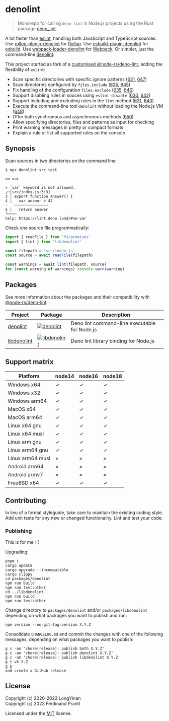 # denolint

> Monorepo for calling `deno lint` in Node.js projects using the Rust package [deno_lint].

A lot faster than [eslint], handling both JavaScript and TypeScript sources. Use [rollup-plugin-denolint] for [Rollup]. Use [esbuild-plugin-denolint] for [esbuild]. Use [webpack-loader-denolint] for [Webpack]. Or simpler, just the command-line [denolint].

This project started as fork of a [customised @node-rs/deno-lint], adding the flexibility of `eslint`:

* Scan specific directories with specific ignore patterns ([631], [647])
* Scan directories configured by `files.include` ([635], [645])
* Fix handling of the configuration `files.exclude` ([635], [646])
* Support disabling rules in souces using `eslint-disable` ([630], [642])
* Support including and excluding rules in the `lint` method ([631], [643])
* Execute the command-line tool `denolint` without loading the Node.js VM ([648])
* Offer both synchronous and asynchronous methods ([650])
* Allow specifying directories, files and patterns as input for checking
* Print warning messages in pretty or compact formats
* Explain a rule or list all supported rules on the console

## Synopsis

Scan sources in two directories on the command line:

    $ npx denolint src test

    no-var

    × `var` keyword is not allowed.
    ╭─[src/index.js:3:3]
    3 │ export function answer() {
    4 │   var answer = 42
    ·   ───────────────
    5 │   return answer
    ╰────
    help: https://lint.deno.land/#no-var

Check one source file programmatically:

```js
import { readFile } from 'fs/promises'
import { lint } from 'libdenolint'

const filepath = 'src/index.js'
const source = await readFile(filepath)

const warnings = await lint(filepath, source)
for (const warning of warnings) console.warn(warning)
```

## Packages

See more information about the packages and their compatibility with [@node-rs/deno-lint]:

| Project       | Package                                                         | Description                                   |
| ------------- | --------------------------------------------------------------- | --------------------------------------------- |
| [denolint]    | [![denolint](https://img.shields.io/npm/v/denolint)][cmd]       | Deno lint command-line executable for Node.js |
| [libdenolint] | [![libdenolint](https://img.shields.io/npm/v/libdenolint)][lib] | Deno lint library binding for Node.js         |

## Support matrix

| Platform         | node14 | node16 | node18 |
| ---------------- | ------ | ------ | ------ |
| Windows x64      | ✓      | ✓      | ✓      |
| Windows x32      | ✓      | ✓      | ✓      |
| Windows arm64    | ✓      | ✓      | ✓      |
| MacOS x64        | ✓      | ✓      | ✓      |
| MacOS arm64      | ✓      | ✓      | ✓      |
| Linux x64 gnu    | ✓      | ✓      | ✓      |
| Linux x64 musl   | ✓      | ✓      | ✓      |
| Linux arm gnu    | ✓      | ✓      | ✓      |
| Linux arm64 gnu  | ✓      | ✓      | ✓      |
| Linux arm64 musl | ×      | ×      | ×      |
| Android arm64    | ×      | ×      | ×      |
| Android armv7    | ×      | ×      | ×      |
| FreeBSD x64      | ✓      | ✓      | ✓      |

## Contributing

In lieu of a formal styleguide, take care to maintain the existing coding style. Add unit tests for any new or changed functionality. Lint and test your code.

### Publishing

This is for me :-)

Upgrading:

    pnpm i
    cargo update
    cargo upgrade --incompatible
    cargo clippy
    cd packages/denolint
    npm run build
    npm run test:other
    cd ../libdenolint
    npm run build
    npm run test:other

Change directory to `packages/denolint` and/or `packages/libdenolint` depending on what packages you want to publish and run:

    npm version --no-git-tag-version X.Y.Z

Consolidate `CHANGELOG.md` and commit the changes with one of the following messages, depending on what packages you want to publish:

    g c -am 'chore(release): publish both X.Y.Z'
    g c -am 'chore(release): publish denolint X.Y.Z'
    g c -am 'chore(release): publish libdenolint X.Y.Z'
    g t vX.Y.Z
    g p
    and create a GitHub release

## License

Copyright (c) 2020-2022 LongYinan<br>
Copyright (c) 2023 Ferdinand Prantl

Licensed under the [MIT] license.

[deno_lint]: https://github.com/denoland/deno_lint
[customised @node-rs/deno-lint]: https://github.com/prantlf/node-rs/commits/combined
[@node-rs/deno-lint]: https://github.com/napi-rs/node-rs/tree/main/packages/deno-lint#readme
[denolint]: https://github.com/prantlf/denolint/tree/master/packages/denolint#readme
[cmd]: https://www.npmjs.com/package/denolint
[libdenolint]: https://github.com/prantlf/denolint/tree/master/packages/libdenolint#readme
[lib]: https://www.npmjs.com/package/libdenolint
[eslint]: https://eslint.org/
[esbuild-plugin-denolint]: https://github.com/prantlf/esbuild-plugin-denolint#readme
[esbuild]: https://esbuild.github.io/
[rollup-plugin-denolint]: https://github.com/prantlf/rollup-plugin-denolint#readme
[Rollup]: https://rollupjs.org/
[webpack-loader-denolint]: https://github.com/prantlf/webpack-loader-denolint#readme
[Webpack]: https://webpack.js.org/
[630]: https://github.com/napi-rs/node-rs/issues/630
[631]: https://github.com/napi-rs/node-rs/issues/631
[635]: https://github.com/napi-rs/node-rs/issues/635
[642]: https://github.com/napi-rs/node-rs/pull/642
[643]: https://github.com/napi-rs/node-rs/pull/643
[645]: https://github.com/napi-rs/node-rs/pull/645
[646]: https://github.com/napi-rs/node-rs/pull/646
[647]: https://github.com/napi-rs/node-rs/pull/647
[648]: https://github.com/napi-rs/node-rs/issues/648
[650]: https://github.com/napi-rs/node-rs/issues/650
[MIT]: https://github.com/prantlf/denolint/blob/master/LICENSE
